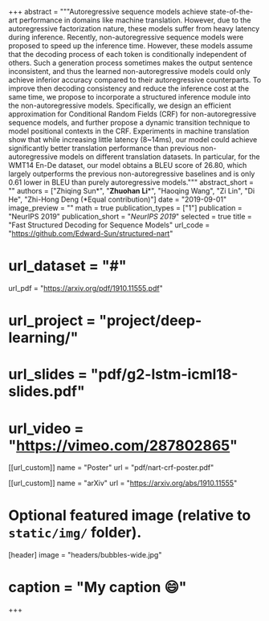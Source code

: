 +++
abstract = """Autoregressive sequence models achieve state-of-the-art performance in domains like machine translation. However, due to the autoregressive factorization nature, these models suffer from heavy latency during inference. Recently, non-autoregressive sequence models were proposed to speed up the inference time. However, these models assume that the decoding process of each token is conditionally independent of others. Such a generation process sometimes makes the output sentence inconsistent, and thus the learned non-autoregressive models could only achieve inferior accuracy compared to their autoregressive counterparts. To improve then decoding consistency and reduce the inference cost at the same time, we propose to incorporate a structured inference module into the non-autoregressive models. Specifically, we design an efficient approximation for Conditional Random Fields (CRF) for non-autoregressive sequence models, and further propose a dynamic transition technique to model positional contexts in the CRF. Experiments in machine translation show that while increasing little latency (8~14ms), our model could achieve significantly better translation performance than previous non-autoregressive models on different translation datasets. In particular, for the WMT14 En-De dataset, our model obtains a BLEU score of 26.80, which largely outperforms the previous non-autoregressive baselines and is only 0.61 lower in BLEU than purely autoregressive models."""
abstract_short = ""
authors = ["Zhiqing Sun*", "**Zhuohan Li***", "Haoqing Wang", "Zi Lin", "Di He", "Zhi-Hong Deng (*Equal contribution)"]
date = "2019-09-01"
image_preview = ""
math = true
publication_types = ["1"]
publication = "NeurIPS 2019"
publication_short = "*NeurIPS 2019*"
selected = true
title = "Fast Structured Decoding for Sequence Models"
url_code = "https://github.com/Edward-Sun/structured-nart"
# url_dataset = "#"
url_pdf = "https://arxiv.org/pdf/1910.11555.pdf"
# url_project = "project/deep-learning/"
# url_slides = "pdf/g2-lstm-icml18-slides.pdf"
# url_video = "https://vimeo.com/287802865"

[[url_custom]]
name = "Poster"
url = "pdf/nart-crf-poster.pdf"

[[url_custom]]
name = "arXiv"
url = "https://arxiv.org/abs/1910.11555"

# Optional featured image (relative to `static/img/` folder).
[header]
image = "headers/bubbles-wide.jpg"
# caption = "My caption :smile:"

+++
